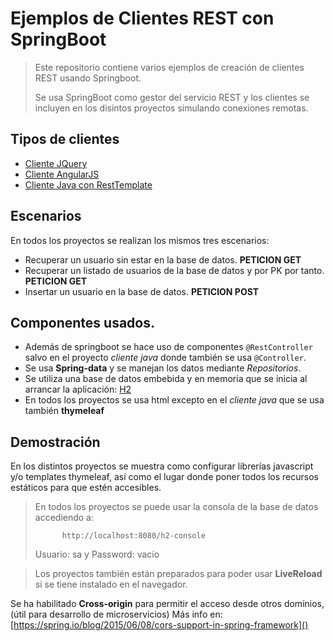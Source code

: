 # Ejemplos de Clientes REST con SpringBoot

> Este repositorio contiene varios ejemplos de creación de clientes REST usando Springboot.
> 
> Se usa SpringBoot como gestor del servicio REST y los clientes se incluyen en los disintos proyectos simulando conexiones remotas.

## Tipos de clientes

- [Cliente JQuery](ejemplo-jquery/README.md)
- [Cliente AngularJS](ejemplo-angular/README.md)
- [Cliente Java con RestTemplate](ejemplo-restTemplate/README.md)

## Escenarios

En todos los proyectos se realizan los mismos tres escenarios:

- Recuperar un usuario sin estar en la base de datos. __PETICION GET__
- Recuperar un listado de usuarios de la base de datos y por PK por tanto. __PETICION GET__
- Insertar un usuario en la base de datos. __PETICION POST__

## Componentes usados.

- Además de springboot se hace uso de componentes `@RestController` salvo en el proyecto _cliente java_ donde también se usa `@Controller`.
- Se usa __Spring-data__ y se manejan los datos mediante _Repositorios_.
- Se utiliza una base de datos embebida y en memoria que se inicia al arrancar la aplicación: [H2](http://www.h2database.com/html/main.html)
- En todos los proyectos se usa html excepto en el _cliente java_ que se usa también __thymeleaf__

## Demostración

En los distintos proyectos se muestra como configurar librerías javascript y/o templates thymeleaf, así como el lugar donde poner todos los recursos estáticos para que estén accesibles.

> En todos los proyectos se puede usar la consola de la base de datos accediendo a:
> 
>           http://localhost:8080/h2-console
> 
>   Usuario: sa y Password: vacío

> Los proyectos también están preparados para poder usar __LiveReload__ si se tiene instalado en el navegador.
> 

Se ha habilitado **Cross-origin** para permitir el acceso desde otros dominios, (útil para desarrollo de microservicios)
Más info en: [https://spring.io/blog/2015/06/08/cors-support-in-spring-framework]()





